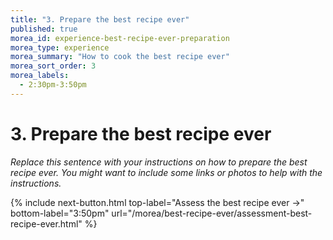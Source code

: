 ```yaml
---
title: "3. Prepare the best recipe ever"
published: true
morea_id: experience-best-recipe-ever-preparation
morea_type: experience
morea_summary: "How to cook the best recipe ever"
morea_sort_order: 3
morea_labels:
  - 2:30pm-3:50pm
---
```


# 3. Prepare the best recipe ever

*Replace this sentence with your instructions on how to prepare the best recipe ever. You might want to include some links or photos to help with the instructions.*


{% include next-button.html 
           top-label="Assess the best recipe ever ->" 
           bottom-label="3:50pm" 
           url="/morea/best-recipe-ever/assessment-best-recipe-ever.html" %}

